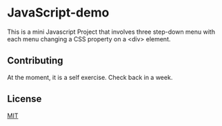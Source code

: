 # JavaScript-demo
This is a mini Javascript Project that involves three step-down menu with each menu changing a CSS property on a &lt;div> element. 

## Contributing 
At the moment, it is a self exercise. Check back in a week.

## License 
[MIT](https://choosealicense.com/licenses/mit/)
